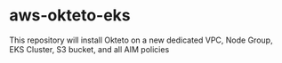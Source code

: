 # aws-okteto-eks
This repository will install Okteto on a new dedicated VPC, Node Group, EKS Cluster, S3 bucket, and all AIM policies
